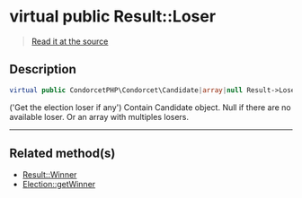 # virtual public Result::Loser

> [Read it at the source](https://github.com/julien-boudry/Condorcet/blob/master/src/Result.php#L22)

## Description    

```php
virtual public CondorcetPHP\Condorcet\Candidate|array|null Result->Loser 
```

('Get the election loser if any')
Contain Candidate object. Null if there are no available loser. Or an array with multiples losers.

---------------------------------------

## Related method(s)      

* [Result::Winner](/Docs/api-reference/Result%20Class/Result--Winner.md)    
* [Election::getWinner](/Docs/api-reference/Election%20Class/Election--getWinner.md)    
